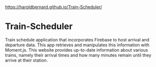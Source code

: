 https://haroldbernard.github.io/Train-Scheduler/

# Train-Scheduler
Train schedule application that incorporates Firebase to host arrival and departure data. This app retrieves and manipulates this information with Moment.js. This website provides up-to-date information about various trains, namely their arrival times and how many minutes remain until they arrive at their station.
